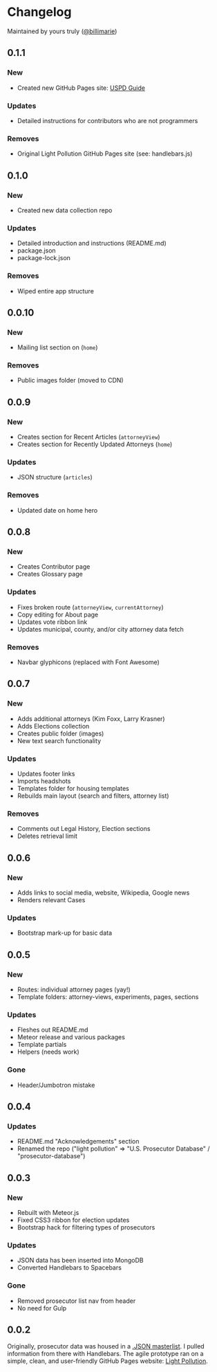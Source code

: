 # Changelog
Maintained by yours truly ([@billimarie](https://www.github.com/billimarie))

## 0.1.1
### New
- Created new GitHub Pages site: [USPD Guide](https://billimarie.github.io/prosecutor-database)

### Updates
- Detailed instructions for contributors who are not programmers

### Removes
- Original Light Pollution GitHub Pages site (see: handlebars.js)

## 0.1.0
### New
- Created new data collection repo

### Updates
- Detailed introduction and instructions (README.md)
- package.json
- package-lock.json

### Removes
- Wiped entire app structure

## 0.0.10
### New
- Mailing list section on (`home`)

### Removes
- Public images folder (moved to CDN)

## 0.0.9
### New
- Creates section for Recent Articles (`attorneyView`)
- Creates section for Recently Updated Attorneys (`home`)

### Updates
- JSON structure (`articles`)

### Removes
- Updated date on home hero

## 0.0.8
### New
- Creates Contributor page
- Creates Glossary page

### Updates
- Fixes broken route (`attorneyView`, `currentAttorney`)
- Copy editing for About page
- Updates vote ribbon link
- Updates municipal, county, and/or city attorney data fetch

### Removes
- Navbar glyphicons (replaced with Font Awesome)

## 0.0.7
### New
- Adds additional attorneys (Kim Foxx, Larry Krasner)
- Adds Elections collection
- Creates public folder (images)
- New text search functionality

### Updates
- Updates footer links
- Imports headshots
- Templates folder for housing templates
- Rebuilds main layout (search and filters, attorney list)

### Removes
- Comments out Legal History, Election sections
- Deletes retrieval limit

## 0.0.6
### New
- Adds links to social media, website, Wikipedia, Google news
- Renders relevant Cases

### Updates
- Bootstrap mark-up for basic data

## 0.0.5
### New
- Routes: individual attorney pages (yay!)
- Template folders: attorney-views, experiments, pages, sections

### Updates
- Fleshes out README.md
- Meteor release and various packages
- Template partials
- Helpers (needs work)

### Gone
- Header/Jumbotron mistake

## 0.0.4
### Updates
- README.md "Acknowledgements" section
- Renamed the repo ("light pollution" => "U.S. Prosecutor Database" / "prosecutor-database")

## 0.0.3
### New
- Rebuilt with Meteor.js
- Fixed CSS3 ribbon for election updates
- Bootstrap hack for filtering types of prosecutors

### Updates
- JSON data has been inserted into MongoDB
- Converted Handlebars to Spacebars

### Gone
- Removed prosecutor list nav from header
- No need for Gulp

## 0.0.2
Originally, prosecutor data was housed in a [.JSON masterlist](https://github.com/billimarie/light-pollution/blob/master/public/data/prosecutors.json). I pulled information from there with Handlebars. The agile prototype ran on a simple, clean, and user-friendly GitHub Pages website: [Light Pollution](https://billimarie.github.io/light-pollution).
